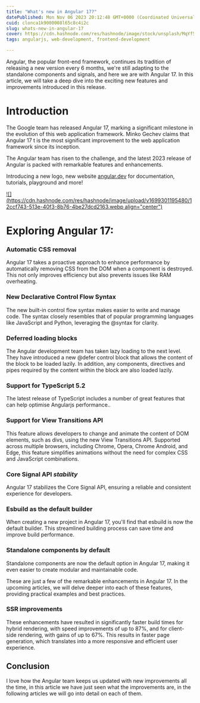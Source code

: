 ```yaml
---
title: "What's new in Angular 17?"
datePublished: Mon Nov 06 2023 20:12:48 GMT+0000 (Coordinated Universal Time)
cuid: clonca1k9000008l65c8c4i2c
slug: whats-new-in-angular-17
cover: https://cdn.hashnode.com/res/hashnode/image/stock/unsplash/MqYf5iCzCYo/upload/634961216d8ab025c4d0dec10050092a.jpeg
tags: angularjs, web-development, frontend-development

---
```


Angular, the popular front-end framework, continues its tradition of releasing a new version every 6 months, we're still adapting to the standalone components and signals, and here we are with Angular 17. In this article, we will take a deep dive into the exciting new features and improvements introduced in this release.

# Introduction

The Google team has released Angular 17, marking a significant milestone in the evolution of this web application framework. Minko Gechev claims that Angular 17 t is the most significant improvement to the web application framework since its inception.

The Angular team has risen to the challenge, and the latest 2023 release of Angular is packed with remarkable features and enhancements.

Introducing a new logo, new website [angular.dev](http://angular.dev) for documentation, tutorials, playground and more!

[![](https://cdn.hashnode.com/res/hashnode/image/upload/v1699301195480/12ccf743-513e-40f3-8b76-4be27dcd2163.webp align="center")](https://angular.dev/)

# **Exploring Angular 17:**

### Automatic CSS removal

Angular 17 takes a proactive approach to enhance performance by automatically removing CSS from the DOM when a component is destroyed. This not only improves efficiency but also prevents issues like RAM overheating.

### New Declarative Control Flow Syntax

The new built-in control flow syntax makes easier to write and manage code. The syntax closely resembles that of popular programming languages like JavaScript and Python, leveraging the @syntax for clarity.

### Deferred loading blocks

The Angular development team has taken lazy loading to the next level. They have introduced a new @defer control block that allows the content of the block to be loaded lazily. In addition, any components, directives and pipes required by the content within the block are also loaded lazily.

### Support for TypeScript 5.2

The latest release of TypeScript includes a number of great features that can help optimise Angularjs performance..

### Support for View Transitions API

This feature allows developers to change and animate the content of DOM elements, such as divs, using the new View Transitions API. Supported across multiple browsers, including Chrome, Opera, Chrome Android, and Edge, this feature simplifies animations without the need for complex CSS and JavaScript combinations.

### Core Signal API *stability*

Angular 17 stabilizes the Core Signal API, ensuring a reliable and consistent experience for developers.

### Esbuild as the default builder

When creating a new project in Angular 17, you'll find that esbuild is now the default builder. This streamlined building process can save time and improve build performance.

### Standalone components by default

Standalone components are now the default option in Angular 17, making it even easier to create modular and maintainable code.

These are just a few of the remarkable enhancements in Angular 17. In the upcoming articles, we will delve deeper into each of these features, providing practical examples and best practices.

### SSR improvements

These enhancements have resulted in significantly faster build times for hybrid rendering, with speed improvements of up to 87%, and for client-side rendering, with gains of up to 67%. This results in faster page generation, which translates into a more responsive and efficient user experience.

## Conclusion

I love how the Angular team keeps us updated with new improvements all the time, in this article we have just seen what the improvements are, in the following articles we will go into detail on each of them.